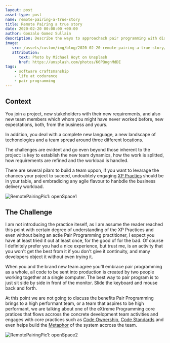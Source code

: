 ```yaml
---
layout: post
asset-type: post
name: remote-pairing-a-true-story
title: Remote Pairing a true story
date: 2020-02-20 00:00:00 +00:00
author: Gonzalo Gomez Sullain
description: Describe the ways to approachach pair programming with distributed teams from a personal experience
image:
   src: /assets/custom/img/blog/2020-02-20-remote-pairing-a-true-story/post-main.jpg
   attribution:
      text: Photo by Michael Hoyt on Unsplash
      href: https://unsplash.com/photos/K6PQngnMdDE
tags:
    - software craftsmanship
    - life at codurance
    - pair programming
---
```


## Context

You join a project, new stakeholders with their new requirements, and also new team members which whom you might have never worked before, new expectations, both, from the business and yours.

In addition, you deal with a complete new language, a new landscape of techonologies and a team spread around three different locations.

The challenges are evident and go even beyond those inherent to the project: is key to establish the new team dynamics, how the work is splitted, how requirements are refined and the workload is handled.

There are several pilars to build a team uppon, if you want to levarage the chances your poject to suceed, undoubtely engaging [XP Practies](http://www.extremeprogramming.org/) should be in your table, and embradicing any agile flavour to hanbdle the business delivery workload.

![RemotePairingPic1: openSpace1]({{site.baseurl}}/assets/custom/img/blog/2020-02-20-remote-pairing-a-strue-story/blog-pic1.jpg)
 
## The Challenge
I am not introducing the practice iteself, as I am assume the reader reached this point with certain degree of understanding of the XP Practices and even without being an actie Pair Programming practitioner, I expect you have at least tried it out at least once, for the good of for the bad. Of course I definitely prefer you had a nice experience, but trust me, is an activity that you won't get the best from it if you don't give it continuity, and many developers object it without even trying it. 

When you and the brand new team agree you'll embrace pair programming as a whole, all code to be sent into production is created by two people working together at a single computer. The best way to pair program is to just sit side by side in front of the monitor. Slide the keyboard and mouse back and forth. 





At this point we are not going to discuss the benefits Pair Programming brings to a high performant team, or a team that aspires to be high performant, we are talking about one of the eXtreme Programming core pratices that flows accross the concrete development team activities and engages with core practices such as [Code Ownership](https://ronjeffries.com/xprog/what-is-extreme-programming/#collective), [Code Standards](https://ronjeffries.com/xprog/what-is-extreme-programming/#coding) and even helps build the [Metaphor](https://ronjeffries.com/xprog/what-is-extreme-programming/#metaphor) of the system accross the team.




![RemotePairingPic1: openSpace2]({{site.baseurl}}/assets/custom/img/blog/2020-02-20-remote-pairing-a-strue-story/blog-pic1.jpg)
